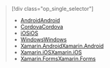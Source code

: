 > [!div class="op_single_selector"]
> * [<span data-ttu-id="ed0b3-101">Android</span><span class="sxs-lookup"><span data-stu-id="ed0b3-101">Android</span></span>](../articles/app-service-mobile/app-service-mobile-android-get-started-push.md)
> * [<span data-ttu-id="ed0b3-102">Cordova</span><span class="sxs-lookup"><span data-stu-id="ed0b3-102">Cordova</span></span>](../articles/app-service-mobile/app-service-mobile-cordova-get-started-push.md)
> * [<span data-ttu-id="ed0b3-103">iOS</span><span class="sxs-lookup"><span data-stu-id="ed0b3-103">iOS</span></span>](../articles/app-service-mobile/app-service-mobile-ios-get-started-push.md)
> * [<span data-ttu-id="ed0b3-104">Windows</span><span class="sxs-lookup"><span data-stu-id="ed0b3-104">Windows</span></span>](../articles/app-service-mobile/app-service-mobile-windows-store-dotnet-get-started-push.md)
> * [<span data-ttu-id="ed0b3-105">Xamarin.Android</span><span class="sxs-lookup"><span data-stu-id="ed0b3-105">Xamarin.Android</span></span>](../articles/app-service-mobile/app-service-mobile-xamarin-android-get-started-push.md)
> * [<span data-ttu-id="ed0b3-106">Xamarin.iOS</span><span class="sxs-lookup"><span data-stu-id="ed0b3-106">Xamarin.iOS</span></span>](../articles/app-service-mobile/app-service-mobile-xamarin-ios-get-started-push.md)
> * [<span data-ttu-id="ed0b3-107">Xamarin.Forms</span><span class="sxs-lookup"><span data-stu-id="ed0b3-107">Xamarin.Forms</span></span>](../articles/app-service-mobile/app-service-mobile-xamarin-forms-get-started-push.md)
> 
> 

